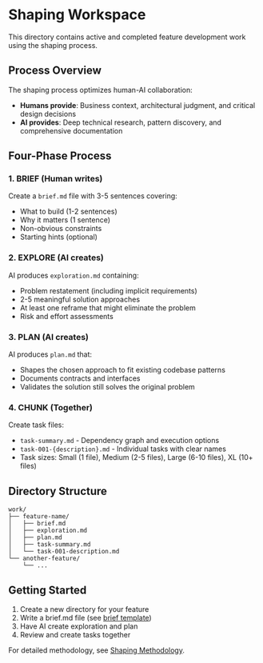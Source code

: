 # Shaping Workspace

This directory contains active and completed feature development work using the shaping process.

## Process Overview

The shaping process optimizes human-AI collaboration:

- **Humans provide**: Business context, architectural judgment, and critical design decisions
- **AI provides**: Deep technical research, pattern discovery, and comprehensive documentation

## Four-Phase Process

### 1. BRIEF (Human writes)

Create a `brief.md` file with 3-5 sentences covering:

- What to build (1-2 sentences)
- Why it matters (1 sentence)
- Non-obvious constraints
- Starting hints (optional)

### 2. EXPLORE (AI creates)

AI produces `exploration.md` containing:

- Problem restatement (including implicit requirements)
- 2-5 meaningful solution approaches
- At least one reframe that might eliminate the problem
- Risk and effort assessments

### 3. PLAN (AI creates)

AI produces `plan.md` that:

- Shapes the chosen approach to fit existing codebase patterns
- Documents contracts and interfaces
- Validates the solution still solves the original problem

### 4. CHUNK (Together)

Create task files:

- `task-summary.md` - Dependency graph and execution options
- `task-001-{description}.md` - Individual tasks with clear names
- Task sizes: Small (1 file), Medium (2-5 files), Large (6-10 files), XL (10+ files)

## Directory Structure

```
work/
├── feature-name/
│   ├── brief.md
│   ├── exploration.md
│   ├── plan.md
│   ├── task-summary.md
│   └── task-001-description.md
└── another-feature/
    └── ...
```

## Getting Started

1. Create a new directory for your feature
2. Write a brief.md file (see [brief template](../shaping/brief-template-simple.md))
3. Have AI create exploration and plan
4. Review and create tasks together

For detailed methodology, see [Shaping Methodology](../shaping/methodology.md).